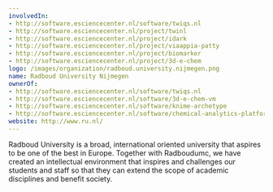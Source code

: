 ```yaml
---
involvedIn:
- http://software.esciencecenter.nl/software/twiqs.nl
- http://software.esciencecenter.nl/project/twinl
- http://software.esciencecenter.nl/project/idark
- http://software.esciencecenter.nl/project/viaappia-patty
- http://software.esciencecenter.nl/project/biomarker
- http://software.esciencecenter.nl/project/3d-e-chem
logo: /images/organization/radboud.university.nijmegen.png
name: Radboud University Nijmegen
ownerOf:
- http://software.esciencecenter.nl/software/twiqs.nl
- http://software.esciencecenter.nl/software/3d-e-chem-vm
- http://software.esciencecenter.nl/software/knime-archetype
- http://software.esciencecenter.nl/software/chemical-analytics-platform
website: http://www.ru.nl/
---
```

Radboud University is a broad, international oriented university that aspires to be one of the best in Europe. Together with Radboudumc, we have created an intellectual environment that inspires and challenges our students and staff so that  they can extend the scope of academic disciplines and benefit society.
